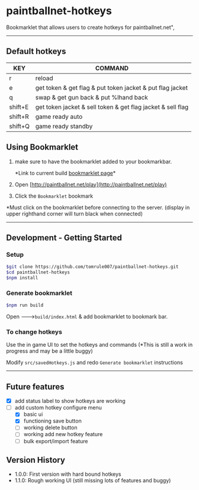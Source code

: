 # paintballnet-hotkeys

Bookmarklet that allows users to create hotkeys for paintballnet.net",

---

## Default hotkeys

| KEY     | COMMAND                                                     |
| ------- | ----------------------------------------------------------- |
| r       | reload                                                      |
| e       | get token & get flag & put token jacket & put flag jacket   |
| q       | swap & get gun back & put %lhand back                       |
| shift+E | get token jacket & sell token & get flag jacket & sell flag |
| shift+R | game ready auto                                             |
| shift+Q | game ready standby                                          |

## Using Bookmarklet

1.  make sure to have the bookmarklet added to your bookmarkbar.

    \*Link to current build [bookmarklet page](https://tomrule007.github.io/paintballnet-hotkeys/build/index.html)\*

2.  Open [http://paintballnet.net/play](http://paintballnet.net/play)
3.  Click the `Bookmarklet` bookmark

\*Must click on the bookmarklet before connecting to the server. (display in upper righthand corner will turn black when connected)

---

## Development - Getting Started

### Setup

```bash
$git clone https://github.com/tomrule007/paintballnet-hotkeys.git
$cd paintballnet-hotkeys
$npm install
```

### Generate bookmarklet

```bash
$npm run build
```

Open --->`build/index.html` & add bookmarklet to bookmark bar.

### To change hotkeys

Use the in game UI to set the hotkeys and commands (\*This is still a work in progress and may be a little buggy)

Modify `src/savedHotkeys.js` and redo `Generate bookmarklet` instructions

---

## Future features

- [x] add status label to show hotkeys are working
- [ ] add custom hotkey configure menu
  - [x] basic ui
  - [x] functioning save button
  - [ ] working delete button
  - [ ] working add new hotkey feature
  - [ ] bulk export/import feature

## Version History

- 1.0.0: First version with hard bound hotkeys
- 1.1.0: Rough working UI (still missing lots of features and buggy)
